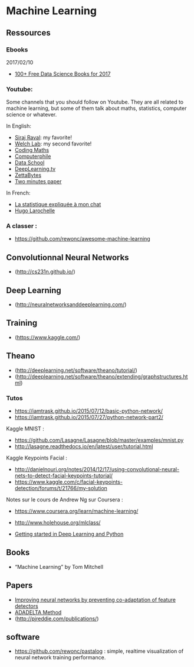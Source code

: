 # Machine Learning

## Ressources

### Ebooks

2017/02/10

- [100+ Free Data Science Books for 2017](http://www.learndatasci.com/free-data-science-books/?utm_campaign=Data%2BElixir&utm_medium=email&utm_source=Data_Elixir_118)

### Youtube:

Some channels that you should follow on Youtube. They are all related to machine learning, but some of them talk about maths, statistics, computer science or whatever.

In English:

- [Siraj Raval](https://www.youtube.com/channel/UCWN3xxRkmTPmbKwht9FuE5A): my favorite!
- [Welch Lab](https://www.youtube.com/channel/UConVfxXodg78Tzh5nNu85Ew): my second favorite!
- [Coding Maths](https://www.youtube.com/channel/UCF6F8LdCSWlRwQm_hfA2bcQ)
- [Computerphile](https://www.youtube.com/channel/UC9-y-6csu5WGm29I7JiwpnA)
- [Data School](https://www.youtube.com/channel/UCnVzApLJE2ljPZSeQylSEyg)
- [DeepLearning.tv](https://www.youtube.com/channel/UC9OeZkIwhzfv-_Cb7fCikLQ)
- [ZettaBytes](https://www.youtube.com/channel/UCfY6ovyFMaw30NRs-KrxrWw)
- [Two minutes paper](https://www.youtube.com/user/keeroyz)

In French:

- [La statistique expliquée à mon chat](https://www.youtube.com/channel/UCWty1tzwZW_ZNSp5GVGteaA)
- [Hugo Larochelle](https://www.youtube.com/channel/UCiDouKcxRmAdc5OeZdiRwAg)

### A classer :

- https://github.com/rewonc/awesome-machine-learning

## Convolutionnal Neural Networks

- (http://cs231n.github.io/)

## Deep Learning

- (http://neuralnetworksanddeeplearning.com/)

## Training

- (https://www.kaggle.com/)

## Theano

- (http://deeplearning.net/software/theano/tutorial/)
- (http://deeplearning.net/software/theano/extending/graphstructures.html)

### Tutos

- https://iamtrask.github.io/2015/07/12/basic-python-network/
- https://iamtrask.github.io/2015/07/27/python-network-part2/

Kaggle MNIST :

- https://github.com/Lasagne/Lasagne/blob/master/examples/mnist.py
- http://lasagne.readthedocs.io/en/latest/user/tutorial.html

Kaggle Keypoints Facial :

- http://danielnouri.org/notes/2014/12/17/using-convolutional-neural-nets-to-detect-facial-keypoints-tutorial/
- https://www.kaggle.com/c/facial-keypoints-detection/forums/t/21766/my-solution

Notes sur le cours de Andrew Ng sur Coursera :

- https://www.coursera.org/learn/machine-learning/
- http://www.holehouse.org/mlclass/

- [Getting started in Deep Learning and Python](http://www.pyimagesearch.com/2014/09/22/getting-started-deep-learning-python/)

## Books

- “Machine Learning” by Tom Mitchell

## Papers

- [Improving neural networks by preventing co-adaptation of feature detectors](https://arxiv.org/pdf/1207.0580v1.pdf)
- [ADADELTA Method](https://arxiv.org/pdf/1212.5701v1.pdf)
- (http://pjreddie.com/publications/)

## software

- https://github.com/rewonc/pastalog : simple, realtime visualization of neural network training performance.
